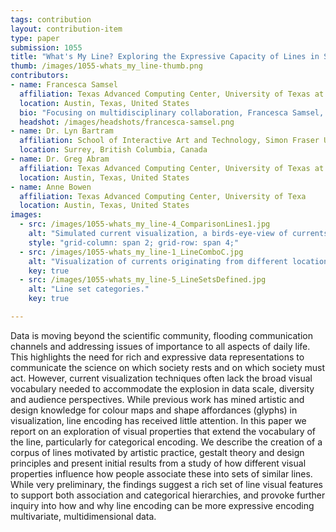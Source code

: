 ```yaml
---
tags: contribution
layout: contribution-item
type: paper
submission: 1055
title: "What's My Line? Exploring the Expressive Capacity of Lines in Scientific Visualization"
thumb: /images/1055-whats_my_line-thumb.png
contributors: 
- name: Francesca Samsel
  affiliation: Texas Advanced Computing Center, University of Texas at Austin
  location: Austin, Texas, United States
  bio: "Focusing on multidisciplinary collaboration, Francesca Samsel, a research scientist who trained as an artist, collaborates with environmental scientists, scientific visualization research teams, applying her artistic voice to the science that underpins the climate challenges of this generation."
  headshot: /images/headshots/francesca-samsel.png
- name: Dr. Lyn Bartram
  affiliation: School of Interactive Art and Technology, Simon Fraser University
  location: Surrey, British Columbia, Canada
- name: Dr. Greg Abram
  affiliation: Texas Advanced Computing Center, University of Texas at Austin
  location: Austin, Texas, United States
- name: Anne Bowen
  affiliation: Texas Advanced Computing Center, University of Texa
  location: Austin, Texas, United States
images: 
  - src: /images/1055-whats_my_line-4_ComparisonLines1.jpg
    alt: "Simulated current visualization, a birds-eye-view of currents that originated from different locations within the Gulf of Mexico and are defined by their line texture. (E3SM climate model, LANL, U.S. Dept. of Energy)"
    style: "grid-column: span 2; grid-row: span 4;"
  - src: /images/1055-whats_my_line-1_LineComboC.jpg
    alt: "Visualization of currents originating from different locations within the Gulf of Mexico, a 3D perspective. The currents are visually defined by their line texture. (E3SM climate model, LANL, U.S. Dept. of Energy)"
    key: true
  - src: /images/1055-whats_my_line-5_LineSetsDefined.jpg
    alt: "Line set categories."
    key: true

---
```


Data is moving beyond the scientific community, flooding communication
channels and addressing issues of importance to all aspects of daily
life. This highlights the need for rich and expressive data
representations to communicate the science on which society rests and on
which society must act. However, current visualization techniques often
lack the broad visual vocabulary needed to accommodate the explosion in
data scale, diversity and audience perspectives.
While previous work has mined artistic and design knowledge for colour
maps and shape affordances (glyphs) in visualization, line encoding has
received little attention. In this paper we report on an exploration of
visual properties that extend the vocabulary of the line, particularly
for categorical encoding. We describe the creation of a corpus of lines
motivated by artistic practice, gestalt theory and design principles and
present initial results from a study of how different visual properties
influence how people associate these into sets of similar lines. While
very preliminary, the findings suggest a rich set of line visual
features to support both association and categorical hierarchies, and
provoke further inquiry into how and why line encoding can be more
expressive encoding multivariate, multidimensional data.
